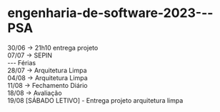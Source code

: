 # engenharia-de-software-2023---PSA

30/06 → 21h10 entrega projeto <br>
07/07 → SEPIN  <br>
---  Férias<br>
28/07 → Arquitetura Limpa  <br>
04/08 → Arquitetura Limpa  <br>
11/08 → Fechamento Diário <br>
18/08 → Avaliação <br>
19/08 [SÁBADO LETIVO] - Entrega projeto arquitetura limpa <br>

